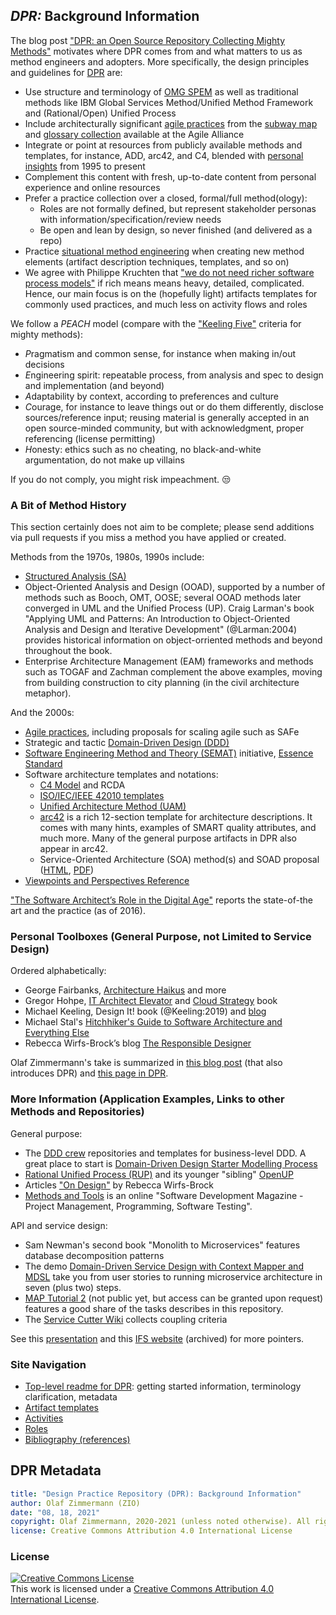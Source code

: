 
## *DPR:* Background Information 

The blog post ["DPR: an Open Source Repository Collecting Mighty Methods"](https://ozimmer.ch/practices/2020/10/14/DesignPracticeRepository.html) motivates where DPR comes from and what matters to us as method engineers and adopters. More specifically, the design principles and guidelines for [DPR](../README.md) are:

* Use structure and terminology of [OMG SPEM](https://www.omg.org/spec/SPEM/2.0/) as well as traditional methods like IBM Global Services Method/Unified Method Framework and (Rational/Open) Unified Process
* Include architecturally significant [agile practices](https://www.agilealliance.org/agile101/) from the [subway map](https://www.agilealliance.org/agile101/subway-map-to-agile-practices/) and [glossary collection](https://www.agilealliance.org/agile101/agile-glossary/) available at the Agile Alliance
* Integrate or point at resources from publicly available methods and templates, for instance, ADD, arc42, and C4<!-- (as umbrella, defines goals and gives choices)-->, blended with [personal insights](https://ozimmer.ch/index.html) from 1995 to present
* Complement this content with fresh, up-to-date content from personal experience and online resources
* Prefer a practice collection over a closed, formal/full method(ology):
    * Roles are not formally defined, but represent stakeholder personas with information/specification/review needs
    * Be open and lean by design, so never finished (and delivered as a repo)
* Practice [situational method engineering](https://www.researchgate.net/publication/220349352_Situational_Method_Engineering_State-of-the-Art_Review/link/0912f508a5a083e5bc000000/download) when creating new method elements (artifact description techniques, templates, and so on)
* We agree with Philippe Kruchten that ["we do not need richer software process models"](https://philippe.kruchten.com/2011/03/11/we-do-not-need-richer-software-process-models/) if rich means means heavy, detailed, complicated. Hence, our main focus is on the (hopefully light) artifacts templates for commonly used practices, and much less on activity flows and roles

We follow a *PEACH* model (compare with the ["Keeling Five"](https://ozimmer.ch/practices/2020/10/14/DesignPracticeRepository.html) criteria for mighty methods): 

* *P*ragmatism and common sense, for instance when making in/out decisions
* *E*ngineering spirit: repeatable process, from analysis and spec to design and implementation (and beyond) 
* *A*daptability by context, according to preferences and culture 
* *C*ourage, for instance to leave things out or do them differently, disclose sources/reference input; reusing material is generally accepted in an open source-minded community, but with acknowledgment, proper referencing (license permitting) 
* *H*onesty: ethics such as no cheating, no black-and-white argumentation, do not make up villains  <!--, see consulting code of conduct in CSCUBS presentation 2017-->

If you do not comply, you might risk impeachment. &#128530; 

<!--
More snippets of method engineering and usage principles are:

* "It depends" as an answer to a difficult question is not (always) an excuse, context does matter. But one should always be able to list some criteria! General advice is good but has its limitations.
* There is a specification continuum, see this [report from a EuroPLoP 2017 focus group](https://www.vanheesch.net/papers/eplop17-FG-continuousSWD.pdf), featuring the notion of *document refactoring* and related smells: document are never finished but, but leaving them blank does not make sense either e.g. for non-functional requirement specifications. 
* The notion of a "topic backlog" has been proposed (S. Ambler and P. Kruchten): things to be thought about and worked upon, not necessarily features only.
-->


### A Bit of Method History

This section certainly does not aim to be complete; please send additions via pull requests if you miss a method you have applied or created.

Methods from the 1970s, 1980s, 1990s include:

* [Structured Analysis (SA)](https://en.wikipedia.org/wiki/Structured_analysis)
* Object-Oriented Analysis and Design (OOAD), supported by a number of methods such as Booch, OMT, OOSE; several OOAD methods later converged in UML and the Unified Process (UP). Craig Larman's book "Applying UML and Patterns: An Introduction to Object-Oriented Analysis and Design and Iterative Development" (@Larman:2004) provides historical information on object-orriented methods and beyond throughout the book.
* Enterprise Architecture Management (EAM) frameworks and methods such as TOGAF and Zachman complement the above examples, moving from building construction to city planning (in the civil architecture metaphor).

<!-- State of the practice in 1998: http://www.bradapp.net/links/swe-links.html#SwE (from C. Larman book, page 40; other links gone or included here -->

And the 2000s:

* [Agile practices](https://www.agilealliance.org/agile101/agile-glossary/), including proposals for scaling agile such as SAFe
* Strategic and tactic [Domain-Driven Design (DDD)](https://dddcommunity.org/) <!-- OOAD continuation/extension -->
* [Software Engineering Method and Theory (SEMAT)](http://semat.org) initiative, [Essence Standard](https://semat.org/en/essence-1.html) <!-- broken link: and [learning/teaching material](http://www.software-engineering-essentialized.com/home) -->
* Software architecture templates and notations: 
    * [C4 Model](https://c4model.com/) and RCDA
    * [ISO/IEC/IEEE 42010 templates](http://www.iso-architecture.org/ieee-1471/templates/)
    * [Unified Architecture Method (UAM)](http://www.unified-am.com/)
    * [arc42](https://arc42.org/) is a rich 12-section template for architecture descriptions. It comes with many hints, examples of SMART quality attributes, and much more. Many of the general purpose artifacts in DPR also appear in arc42.
    * Service-Oriented Architecture (SOA) method(s) and SOAD proposal ([HTML](https://www.ibm.com/developerworks/library/ws-soad1/), [PDF](https://www.ibm.com/developerworks/library/ws-soad1/ws-soad1-pdf.pdf))
    <!-- * SOMA and similar proprietary methods (see this paper) -->
* [Viewpoints and Perspectives Reference](https://www.viewpoints-and-perspectives.info/vpandp/wp-content/themes/secondedition/doc/registered/VPandP_Reference.pdf)

["The Software Architect’s Role in the Digital Age"](http://ieeexplore.ieee.org/stamp/stamp.jsp?arnumber=7725214) reports the state-of-the art and the practice (as of 2016).

### Personal Toolboxes (General Purpose, not Limited to Service Design)

Ordered alphabetically: 

* George Fairbanks, [Architecture Haikus](https://www.georgefairbanks.com/software-architecture/architecture-haiku/) and more 
* Gregor Hohpe, [IT Architect Elevator](https://architectelevator.com/) and [Cloud Strategy](https://architectelevator.com/book/cloudstrategy/) book
* Michael Keeling, Design It! book (@Keeling:2019) and [blog](https://www.neverletdown.net/)
* Michael Stal's [Hitchhiker's Guide to Software Architecture and Everything Else](http://stal.blogspot.com/)
* Rebecca Wirfs-Brock’s blog [The Responsible Designer](http://wirfs-brock.com/blog/)

Olaf Zimmermann's take is summarized in [this blog post](https://ozimmer.ch/practices/2020/10/14/DesignPracticeRepository.html) (that also introduces DPR) and [this page in DPR](./olzzio.md). 


### More Information (Application Examples, Links to other Methods and Repositories)
<!--
Here are some additional resources and references:

* Agile Modeling by Scott Ambler
* OpenUP, the open source version of Rational Unified Process (RUP) - even if you are not fond of processes and artifact templates, you will find useful advice in it, e.g. under practices and guidance 
* The Tyree/Akerman template for AD capturing as published in an article in IEEE Software (which, according to the article, is inspired by the IBM template for architectural decision capturing as applied in an e-business Reference Architecture from IBM; see this SATURN presentation for other exemplary usages of the IBM template)
* The IBM Architecture Description Standard (ADS) that dates back to the late 1990s. ADS was introduced in an article in the IBM Systems Journal and got referenced e.g. in this MSDN article.
* The Pragmatic Bookshelf website, many resources for developers, architects and other roles in software engineering
* Collection of essential practices and checklists in SEMAT
* OMG SPEM for method terminology and method engineering (e.g. in software engineering research)
-->

General purpose:

* The [DDD crew](https://github.com/ddd-crew/) repositories and templates for business-level DDD. A great place to start is [Domain-Driven Design Starter Modelling Process](https://github.com/ddd-crew/ddd-starter-modelling-process) 
* [Rational Unified Process (RUP)](https://en.wikipedia.org/wiki/Rational_Unified_Process) and its younger "sibling" [OpenUP](https://en.wikipedia.org/wiki/OpenUP)
* Articles ["On Design"](http://www.wirfs-brock.com/Resources.html) by Rebecca Wirfs-Brock
* [Methods and Tools](http://www.methodsandtools.com/) is an online "Software Development Magazine - Project Management, Programming, Software Testing".

API and service design:

* Sam Newman's second book "Monolith to Microservices" features database decomposition patterns 
* The demo [Domain-Driven Service Design with Context Mapper and MDSL](https://ozimmer.ch/practices/2020/06/10/ICWEKeynoteAndDemo.html) take you from user stories to running microservice architecture in seven (plus two) steps.
* [MAP Tutorial 2](https://microservice-api-patterns.org/patterns/tutorials/#tutorial-2) (not public yet, but access can be granted upon request) features a good share of the tasks describes in this repository.
* The [Service Cutter Wiki](https://github.com/ServiceCutter/ServiceCutter/wiki) collects coupling criteria 

See this [presentation](https://sagra2016.files.wordpress.com/2016/10/zio-towardsopenleanarchitectureframework-sagranov2016v10p.pdf) and this [IFS website](https://web.archive.org/web/20220117051549/https://ifs.hsr.ch/index.php?id=13195&L=4) (archived) for more pointers.


### Site Navigation

* [Top-level readme for DPR](../README.md): getting started information, terminology clarification, metadata
* [Artifact templates](../artifact-templates) 
* [Activities](../activities)
* [Roles](../roles)
* [Bibliography (references)](literature.md)


## DPR Metadata

```yaml
title: "Design Practice Repository (DPR): Background Information"
author: Olaf Zimmermann (ZIO)
date: "08, 18, 2021"
copyright: Olaf Zimmermann, 2020-2021 (unless noted otherwise). All rights reserved.
license: Creative Commons Attribution 4.0 International License
```

### License

<a rel="license" href="http://creativecommons.org/licenses/by/4.0/"><img alt="Creative Commons License" style="border-width:0" src="https://i.creativecommons.org/l/by/4.0/88x31.png" /></a><br />This work is licensed under a <a rel="license" href="http://creativecommons.org/licenses/by/4.0/">Creative Commons Attribution 4.0 International License</a>.

